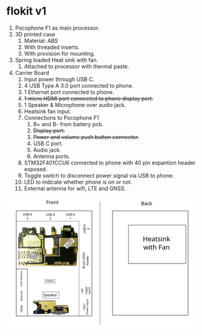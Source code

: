 # flokit v1

1. Pocophone F1 as main processor.
2. 3D printed case
    1. Material: ABS 
    2. With threaded inserts.
    3. With provision for mounting. 
3. Spring loaded Heat sink with fan.
    1. Attached to processor with thermal paste. 
4. Carrier Board
    1. Input power through USB C. 
    2. 4 USB Type A 3.0 port connected to phone.
    3. 1 Ethernet port connected to phone.
    4. ~~1 micro HDMI port connected to phone display port.~~
    5. 1 Speaker & Microphone over audio jack.
    6. Heatsink fan input.
    7. Connections to Pocophone F1
        1. B+ and B- from battery pcb.
        2. ~~Display port.~~
        3. ~~Power and volume push button connector.~~
        4. USB C port.
        5. Audio jack.
        6. Antenna ports.
    8. STM32F401CCU6 connected to phone with 40 pin expantion header exposed.
    9. Toggle switch to disconnect power signal via USB to phone.
    10. LED to indicate whether phone is on or not.
    11. External antenna for wifi, LTE and GNSS.

  
![carrier_board](./carrier_board.svg)
